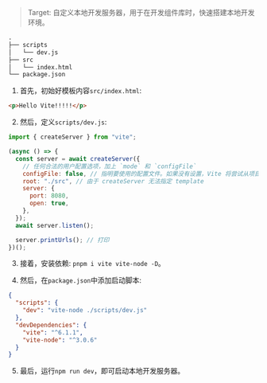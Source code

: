 > Target: 自定义本地开发服务器，用于在开发组件库时，快速搭建本地开发环境。


```md
.
├── scripts
│   └── dev.js
├── src
│   └── index.html
└── package.json
```

1. 首先，初始好模板内容`src/index.html`:

```html
<p>Hello Vite!!!!!</p>
```

2. 然后，定义`scripts/dev.js`:

```js
import { createServer } from "vite";

(async () => {
  const server = await createServer({
    // 任何合法的用户配置选项，加上 `mode` 和 `configFile`
    configFile: false, // 指明要使用的配置文件。如果没有设置，Vite 将尝试从项目根目录自动解析。设置为 false 可以禁用自动解析功能。
    root: "./src", // 由于 createServer 无法指定 template
    server: {
      port: 8080,
      open: true,
    },
  });
  await server.listen();

  server.printUrls(); // 打印
})();

```
3. 接着，安装依赖: `pnpm i vite vite-node -D`。

4. 然后，在`package.json`中添加启动脚本:

```json
{
  "scripts": {
    "dev": "vite-node ./scripts/dev.js"
  },
  "devDependencies": {
    "vite": "^6.1.1",
    "vite-node": "^3.0.6"
  }
}

```

5. 最后，运行`npm run dev`，即可启动本地开发服务器。